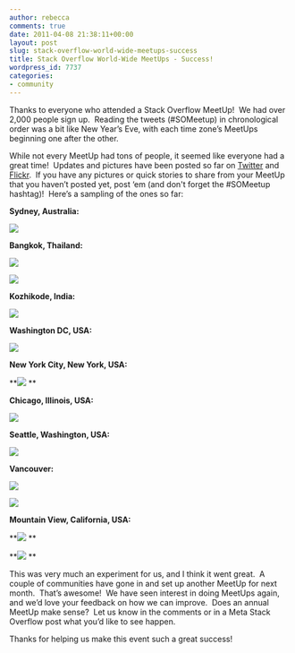 ```yaml
---
author: rebecca
comments: true
date: 2011-04-08 21:38:11+00:00
layout: post
slug: stack-overflow-world-wide-meetups-success
title: Stack Overflow World-Wide MeetUps - Success!
wordpress_id: 7737
categories:
- community
---
```


Thanks to everyone who attended a Stack Overflow MeetUp!  We had over 2,000 people sign up.  Reading the tweets (#SOMeetup) in chronological order was a bit like New Year’s Eve, with each time zone’s MeetUps beginning one after the other.

While not every MeetUp had tons of people, it seemed like everyone had a great time!  Updates and pictures have been posted so far on [Twitter](http://twitter.com/#search?q=%23someetup) and [Flickr](http://www.flickr.com/search/?q=someetup).  If you have any pictures or quick stories to share from your MeetUp that you haven’t posted yet, post ‘em (and don't forget the #SOMeetup hashtag)!  Here’s a sampling of the ones so far:

**Sydney, Australia:**

[![](http://blog.stackoverflow.com/wp-content/uploads/SydneyMeetupPic-223x300.jpg)](http://blog.stackoverflow.com/wp-content/uploads/SydneyMeetupPic.jpg)

**Bangkok, Thailand:**

[![](http://blog.stackoverflow.com/wp-content/uploads/BangkokMeetUpPic-300x200.jpg)](http://blog.stackoverflow.com/wp-content/uploads/BangkokMeetUpPic.jpg)

[](http://blog.stackoverflow.com/wp-content/uploads/BangkokMeetUpPic.jpg)[![](http://blog.stackoverflow.com/wp-content/uploads/BangkokMeetUpPic2-199x300.jpg)](http://blog.stackoverflow.com/wp-content/uploads/BangkokMeetUpPic2.jpg)

**Kozhikode, India:**

[![](http://blog.stackoverflow.com/wp-content/uploads/KozhikodeMeetupPic-300x168.jpg)](http://blog.stackoverflow.com/wp-content/uploads/KozhikodeMeetupPic.jpg)

**Washington DC, USA:**

**[![](http://blog.stackoverflow.com/wp-content/uploads/DCMeetupTweet.png)](http://blog.stackoverflow.com/wp-content/uploads/DCMeetupTweet.png)**

**New York City, New York, USA:**

**[![](http://blog.stackoverflow.com/wp-content/uploads/NYCMeetUpPic-300x225.jpg)](http://blog.stackoverflow.com/wp-content/uploads/NYCMeetUpPic.jpg)
**

**Chicago, Illinois, USA:**

[![](http://blog.stackoverflow.com/wp-content/uploads/ChicagoMeetupTweet.png)](http://blog.stackoverflow.com/wp-content/uploads/ChicagoMeetupTweet.png)

**Seattle, Washington, USA:**

[![](http://blog.stackoverflow.com/wp-content/uploads/SeattleMeetUpPic-300x225.jpg)](http://blog.stackoverflow.com/wp-content/uploads/SeattleMeetUpPic.jpg)

**Vancouver:**

[![](http://blog.stackoverflow.com/wp-content/uploads/VancouverMeetUpPic-224x300.jpg)](http://blog.stackoverflow.com/wp-content/uploads/VancouverMeetUpPic.jpg)

[![](http://blog.stackoverflow.com/wp-content/uploads/VancouverMeetUpTweet.png)](http://blog.stackoverflow.com/wp-content/uploads/VancouverMeetUpTweet.png)

**Mountain View, California, USA:**

**[![](http://blog.stackoverflow.com/wp-content/uploads/MountainViewMeetUpPic-300x224.jpg)](http://blog.stackoverflow.com/wp-content/uploads/MountainViewMeetUpPic.jpg)
**

**[![](http://blog.stackoverflow.com/wp-content/uploads/MountainViewMeetupTweet.png)](http://blog.stackoverflow.com/wp-content/uploads/MountainViewMeetupTweet.png)
**

This was very much an experiment for us, and I think it went great.  A couple of communities have gone in and set up another MeetUp for next month.  That’s awesome!  We have seen interest in doing MeetUps again, and we’d love your feedback on how we can improve.  Does an annual MeetUp make sense?  Let us know in the comments or in a Meta Stack Overflow post what you’d like to see happen.

Thanks for helping us make this event such a great success!


